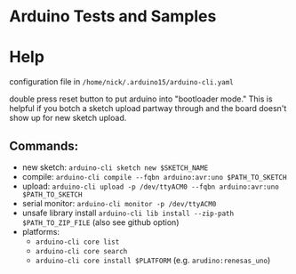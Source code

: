 # Arduino Tests and Samples

# Help

configuration file in `/home/nick/.arduino15/arduino-cli.yaml`

double press reset button to put arduino into "bootloader mode." This is
helpful if you botch a sketch upload partway through and the board doesn't show
up for new sketch upload.

## Commands:

* new sketch: `arduino-cli sketch new $SKETCH_NAME`
* compile: `arduino-cli compile --fqbn arduino:avr:uno $PATH_TO_SKETCH`
* upload: `arduino-cli upload -p /dev/ttyACM0 --fqbn arduino:avr:uno $PATH_TO_SKETCH`
* serial monitor: `arduino-cli monitor -p /dev/ttyACM0`
* unsafe library install `arduino-cli lib install --zip-path $PATH_TO_ZIP_FILE` (also see github option)
* platforms:
  * `arduino-cli core list`
  * `arduino-cli core search`
  * `arduino-cli core install $PLATFORM` (e.g. `arudino:renesas_uno`)
